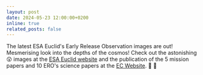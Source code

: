 ```yaml
---
layout: post
date: 2024-05-23 12:00:00+0200
inline: true
related_posts: false
---
```


The latest ESA Euclid's Early Release Observation images are out! Mesmerising look into the depths of the cosmos! 
Check out the astonishing :astonished: images at the [ESA Euclid website](https://www.esa.int/Science_Exploration/Space_Science/Euclid/ESA_s_Euclid_celebrates_first_science_with_sparkling_cosmic_views)
and the publication of the 5 mission papers and 10 ERO's science papers at the [EC Website](https://www.euclid-ec.org/public/press-releases/first-science-results-and-exclusive-ero-data/). :dizzy: :stars:
